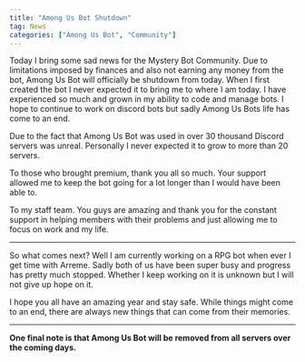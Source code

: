 ```yaml
---
title: "Among Us Bot Shutdown"
tag: News
categories: ["Among Us Bot", "Community"]
---
```


Today I bring some sad news for the Mystery Bot Community. Due to limitations imposed by finances and also not earning any money from the bot, Among Us Bot will officially be shutdown from today. When I first created the bot I never expected it to bring me to where I am today. I have experienced so much and grown in my ability to code and manage bots. I hope to continue to work on discord bots but sadly Among Us Bots life has come to an end.

Due to the fact that Among Us Bot was used in over 30 thousand Discord servers was unreal. Personally I never expected it to grow to more than 20 servers.

To those who brought premium, thank you all so much. Your support allowed me to keep the bot going for a lot longer than I would have been able to. 

To my staff team. You guys are amazing and thank you for the constant support in helping members with their problems and just allowing me to focus on work and my life.

---

So what comes next? Well I am currently working on a RPG bot when ever I get time with Arreme. Sadly both of us have been super busy and progress has pretty much stopped. Whether I keep working on it is unknown but I will not give up hope on it. 

I hope you all have an amazing year and stay safe. While things might come to an end, there are always new things that can come from their memories. 

---

**One final note is that Among Us Bot will be removed from all servers over the coming days.**
